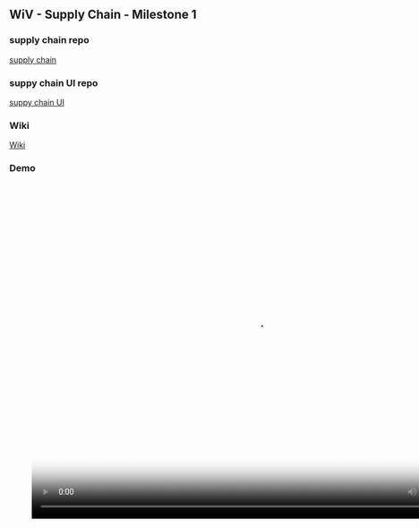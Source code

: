 
## WiV - Supply Chain - Milestone 1

### supply chain repo
[supply chain](https://github.com/wivtech/Substrate-SupplyChain/tree/M1)

### suppy chain UI repo
[suppy chain UI](https://github.com/wivtech/Substrate-SupplyChain-UI/tree/M1)

### Wiki
[Wiki](https://github.com/wivtech/Substrate-SupplyChain/wiki)

### Demo

<figure class="video_container">
  <video controls="true" width="800" height="600" allowfullscreen="true" poster="path/to/poster_image.png">
    <source src="wiv-substrate-M1.mp4" type="video/mp4">
  </video>
</figure>